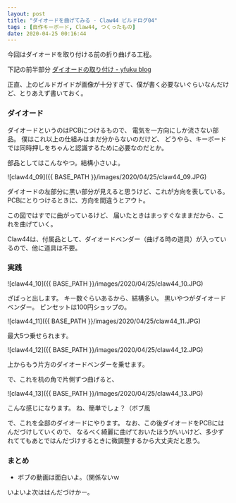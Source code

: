 ```yaml
---
layout: post
title: "ダイオードを曲げてみる - Claw44 ビルドログ04"
tags : [自作キーボード, Claw44, つくったもの]
date: 2020-04-25 00:16:44
---
```


今回はダイオードを取り付ける前の折り曲げる工程。

下記の前半部分
[ダイオードの取り付け - yfuku blog](https://blog.yfuku.com/entry/claw44_buildguide_diode)

正直、上のビルドガイドが画像が十分すぎて、僕が書く必要ないぐらいなんだけど、とりあえず書いておく。



### ダイオード


ダイオードというのはPCBにつけるもので、
電気を一方向にしか流さない部品。
僕はこれ以上の仕組みはまだ分からないのだけど、
どうやら、キーボードでは同時押しをちゃんと認識するために必要なのだとか。

部品としてはこんなやつ。結構小さいよ。

![claw44_09]({{ BASE_PATH }}/images/2020/04/25/claw44_09.JPG)

ダイオードの左部分に黒い部分が見えると思うけど、これが方向を表している。
PCBにとりつけるときに、方向を間違うとアウト。

この図ではすでに曲がっているけど、
届いたときはまっすぐなままだから、これを曲げていく。

Claw44は、付属品として、ダイオードベンダー（曲げる時の道具）が入っているので、他に道具は不要。




### 実践


![claw44_10]({{ BASE_PATH }}/images/2020/04/25/claw44_10.JPG)

ざばっと出します。
キー数ぐらいあるから、結構多い。
黒いやつがダイオードベンダー。
ピンセットは100円ショップの。


![claw44_11]({{ BASE_PATH }}/images/2020/04/25/claw44_11.JPG)

最大5つ乗せられます。


![claw44_12]({{ BASE_PATH }}/images/2020/04/25/claw44_12.JPG)

上からもう片方のダイオードベンダーを乗せます。

で、これを机の角で片側ずつ曲げると、


![claw44_13]({{ BASE_PATH }}/images/2020/04/25/claw44_13.JPG)


こんな感じになります。
ね、簡単でしょ？（ボブ風



で、これを全部のダイオードにやります。
なお、この後ダイオードをPCBにはんだづけしていくので、
なるべく綺麗に曲げておいたほうがいいけど、多少ずれててもあとではんだづけするときに微調整するから大丈夫だと思う。





### まとめ


* ボブの動画は面白いよ。（関係ないｗ



いよいよ次ははんだづけかー。




